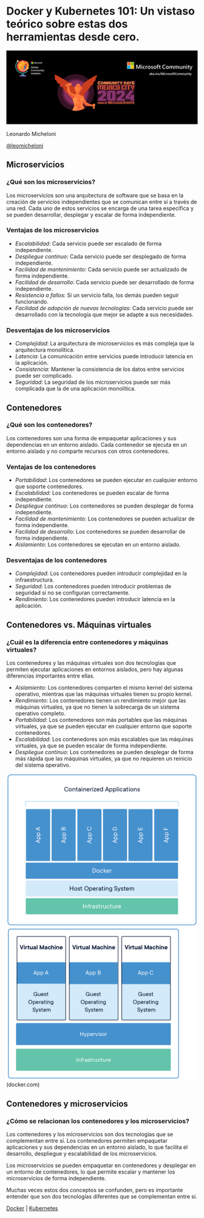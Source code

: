# Docker y Kubernetes 101: Un vistaso teórico sobre estas dos herramientas desde cero.

![](./img/evento.png)

Leonardo Micheloni

[@leomicheloni](https://x.com/leomicheloni)

## Microservicios

### ¿Qué son los microservicios?

Los microservicios son una arquitectura de software que se basa en la creación de servicios independientes que se comunican entre sí a través de una red. Cada uno de estos servicios se encarga de una tarea específica y se pueden desarrollar, desplegar y escalar de forma independiente.

### Ventajas de los microservicios

- *Escalabilidad*: Cada servicio puede ser escalado de forma independiente.
- *Despliegue continuo*: Cada servicio puede ser desplegado de forma independiente.
- *Facilidad de mantenimiento*: Cada servicio puede ser actualizado de forma independiente.
- *Facilidad de desarrollo*: Cada servicio puede ser desarrollado de forma independiente.
- *Resistencia a fallos*: Si un servicio falla, los demás pueden seguir funcionando.
- *Facilidad de adopción de nuevas tecnologías*: Cada servicio puede ser desarrollado con la tecnología que mejor se adapte a sus necesidades.

### Desventajas de los microservicios

- *Complejidad*: La arquitectura de microservicios es más compleja que la arquitectura monolítica.
- *Latencia*: La comunicación entre servicios puede introducir latencia en la aplicación.
- *Consistencia*: Mantener la consistencia de los datos entre servicios puede ser complicado.
- *Seguridad*: La seguridad de los microservicios puede ser más complicada que la de una aplicación monolítica.

## Contenedores

### ¿Qué son los contenedores?

Los contenedores son una forma de empaquetar aplicaciones y sus dependencias en un entorno aislado. Cada contenedor se ejecuta en un entorno aislado y no comparte recursos con otros contenedores.

### Ventajas de los contenedores

- *Portabilidad*: Los contenedores se pueden ejecutar en cualquier entorno que soporte contenedores.
- *Escalabilidad*: Los contenedores se pueden escalar de forma independiente.
- *Despliegue continuo*: Los contenedores se pueden desplegar de forma independiente.
- *Facilidad de mantenimiento*: Los contenedores se pueden actualizar de forma independiente.
- *Facilidad de desarrollo*: Los contenedores se pueden desarrollar de forma independiente.
- *Aislamiento*: Los contenedores se ejecutan en un entorno aislado.

### Desventajas de los contenedores

- *Complejidad*: Los contenedores pueden introducir complejidad en la infraestructura.
- *Seguridad*: Los contenedores pueden introducir problemas de seguridad si no se configuran correctamente.
- *Rendimiento*: Los contenedores pueden introducir latencia en la aplicación.

## Contenedores vs. Máquinas virtuales

### ¿Cuál es la diferencia entre contenedores y máquinas virtuales?

Los contenedores y las máquinas virtuales son dos tecnologías que permiten ejecutar aplicaciones en entornos aislados, pero hay algunas diferencias importantes entre ellas.

- *Aislamiento*: Los contenedores comparten el mismo kernel del sistema operativo, mientras que las máquinas virtuales tienen su propio kernel.
- *Rendimiento*: Los contenedores tienen un rendimiento mejor que las máquinas virtuales, ya que no tienen la sobrecarga de un sistema operativo completo.
- *Portabilidad*: Los contenedores son más portables que las máquinas virtuales, ya que se pueden ejecutar en cualquier entorno que soporte contenedores.
- *Escalabilidad*: Los contenedores son más escalables que las máquinas virtuales, ya que se pueden escalar de forma independiente.
- *Despliegue continuo*: Los contenedores se pueden desplegar de forma más rápida que las máquinas virtuales, ya que no requieren un reinicio del sistema operativo.


![Docker](./img/containerized.webp) ![Docker](./img/vm.webp)
(docker.com)

## Contenedores y microservicios

### ¿Cómo se relacionan los contenedores y los microservicios?

Los contenedores y los microservicios son dos tecnologías que se complementan entre sí. Los contenedores permiten empaquetar aplicaciones y sus dependencias en un entorno aislado, lo que facilita el desarrollo, despliegue y escalabilidad de los microservicios.

Los microservicios se pueden empaquetar en contenedores y desplegar en un entorno de contenedores, lo que permite escalar y mantener los microservicios de forma independiente.

Muchas veces estos dos conceptos se confunden, pero es importante entender que son dos tecnologías diferentes que se complementan entre sí.

[Docker](docker.md) | [Kubernetes](kubernetes.md)


